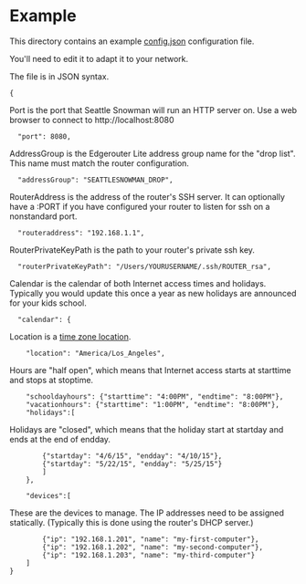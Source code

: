 # Example

This directory contains an example [config.json](config.json) configuration file.

You'll need to edit it to adapt it to your network.

The file is in JSON syntax.

    {

Port is the port that Seattle Snowman will run an HTTP server on. Use a web
browser to connect to http://localhost:8080

      "port": 8080,

AddressGroup is the Edgerouter Lite address group name for the "drop list".
This name must match the router configuration.

      "addressGroup": "SEATTLESNOWMAN_DROP",

RouterAddress is the address of the router's SSH server. It can optionally
have a :PORT if you have configured your router to listen for ssh on a
nonstandard port.

      "routeraddress": "192.168.1.1",

RouterPrivateKeyPath is the path to your router's private ssh key.

      "routerPrivateKeyPath": "/Users/YOURUSERNAME/.ssh/ROUTER_rsa",

Calendar is the calendar of both Internet access times and holidays.
Typically you would update this once a year as new holidays are announced
for your kids school.

      "calendar": {

Location is a [time zone location](http://golang.org/pkg/time/#LoadLocation).

        "location": "America/Los_Angeles",

Hours are "half open", which means
that Internet access starts at starttime and stops at stoptime.

        "schooldayhours": {"starttime": "4:00PM", "endtime": "8:00PM"},
        "vacationhours": {"starttime": "1:00PM", "endtime": "8:00PM"},
        "holidays":[

Holidays are "closed", which means that the holiday start at startday and
ends at the end of endday.

            {"startday": "4/6/15", "endday": "4/10/15"},
            {"startday": "5/22/15", "endday": "5/25/15"}
            ]
        },

        "devices":[

These are the devices to manage. The IP addresses need to be assigned
statically. (Typically this is done using the router's DHCP server.)

            {"ip": "192.168.1.201", "name": "my-first-computer"},
            {"ip": "192.168.1.202", "name": "my-second-computer"},
            {"ip": "192.168.1.203", "name": "my-third-computer"}
        ]
    }
